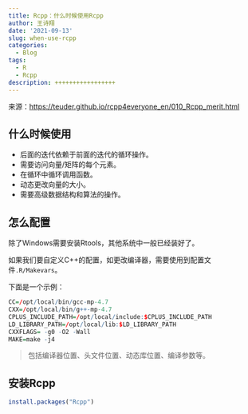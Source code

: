 ```yaml
---
title: Rcpp：什么时候使用Rcpp
author: 王诗翔
date: '2021-09-13'
slug: when-use-rcpp
categories:
  - Blog
tags:
  - R
  - Rcpp
description: +++++++++++++++++
---
```


来源：<https://teuder.github.io/rcpp4everyone_en/010_Rcpp_merit.html>


## 什么时候使用

- 后面的迭代依赖于前面的迭代的循环操作。
- 需要访问向量/矩阵的每个元素。
- 在循环中循环调用函数。
- 动态更改向量的大小。
- 需要高级数据结构和算法的操作。

## 怎么配置

除了Windows需要安装Rtools，其他系统中一般已经装好了。

如果我们要自定义C++的配置，如更改编译器，需要使用到配置文件`.R/Makevars`。

下面是一个示例：

```r
CC=/opt/local/bin/gcc-mp-4.7
CXX=/opt/local/bin/g++-mp-4.7
CPLUS_INCLUDE_PATH=/opt/local/include:$CPLUS_INCLUDE_PATH
LD_LIBRARY_PATH=/opt/local/lib:$LD_LIBRARY_PATH
CXXFLAGS= -g0 -O2 -Wall
MAKE=make -j4
```

> 包括编译器位置、头文件位置、动态库位置、编译参数等。

## 安装Rcpp

```r
install.packages("Rcpp")
```